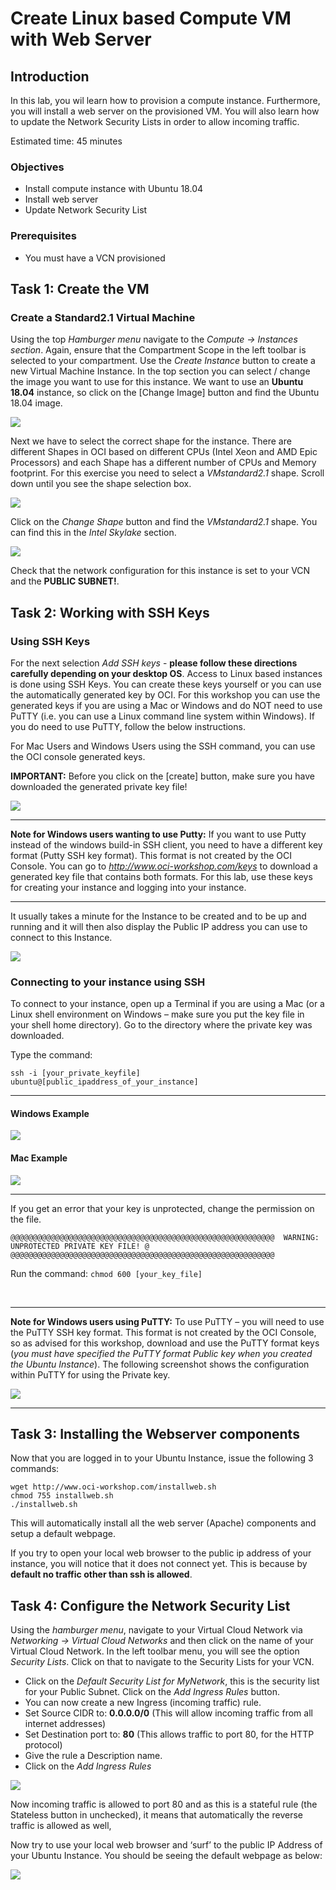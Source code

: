 # Create Linux based Compute VM with Web Server

## Introduction
In this lab, you wil learn how to provision a compute instance. Furthermore, you will install a web server on the provisioned VM.
You will also learn how to update the Network Security Lists in order to allow incoming traffic.

Estimated time: 45 minutes

### Objectives
* Install compute instance with Ubuntu 18.04
* Install web server 
* Update Network Security List

### Prerequisites
* You must have a VCN provisioned

## Task 1: Create the VM

### Create a Standard2.1 Virtual Machine

Using the top _Hamburger menu_ navigate to the _Compute -> Instances section_. Again, ensure that the Compartment Scope in the left toolbar is selected to your compartment.
Use the _Create Instance_ button to create a new Virtual Machine Instance.
In the top section you can select / change the image you want to use for this instance. We want to use an **Ubuntu 18.04** instance, so click on the [Change Image] button and find the Ubuntu 18.04 image.

![](images/change-image.png " ")

Next we have to select the correct shape for the instance. There are different Shapes in OCI based on different CPUs (Intel Xeon and AMD Epic Processors) and each Shape has a different number of CPUs and Memory footprint.
For this exercise you need to select a _VMstandard2.1_ shape. Scroll down until you see the shape selection box.

![](images/change-shape.png " ")

Click on the _Change Shape_ button and find the _VMstandard2.1_ shape. You can find this in the _Intel Skylake_ section.

![](images/intel-shape.png " ")

Check that the network configuration for this instance is set to your VCN and the **PUBLIC SUBNET!**.

## Task 2: Working with SSH Keys

### Using SSH Keys

For the next selection _Add SSH keys_ - **please follow these directions carefully depending on your desktop OS**.
Access to Linux based instances is done using SSH Keys. You can create these keys yourself or you can use the automatically generated key by OCI. For this workshop you can use the generated keys if you are using a Mac or Windows and do NOT need to use PuTTY (i.e. you can use a Linux command line system within Windows). If you do need to use PuTTY, follow the below instructions.

For Mac Users and Windows Users using the SSH command, you can use the OCI console generated keys.

**IMPORTANT:** Before you click on the [create] button, make sure you have downloaded the generated private key file!

![](images/download-ssh.png " ")

---

**Note for Windows users wanting to use Putty:**
If you want to use Putty instead of the windows build-in SSH client, you need to have a different key format (Putty SSH key format). This format is not created by the OCI Console. You can go to _http://www.oci-workshop.com/keys_ to download a generated key file that contains both formats. For this lab, use these keys for creating your instance and logging into your instance.

---

It usually takes a minute for the Instance to be created and to be up and running and it will then also display the Public IP address you can use to connect to this Instance.

![](images/vm-is-live.png " ")

### Connecting to your instance using SSH

To connect to your instance, open up a Terminal if you are using a Mac (or a Linux shell environment on Windows – make sure you put the key file in your shell home directory). Go to the directory where the private key was downloaded.

Type the command:

`ssh -i [your_private_keyfile] ubuntu@[public_ipaddress_of_your_instance]`

---

#### Windows Example

![](images/windows-ssh.png " ")

#### Mac Example

![](images/mac-ssh.png " ")

---

If you get an error that your key is unprotected, change the permission on the file.

```
@@@@@@@@@@@@@@@@@@@@@@@@@@@@@@@@@@@@@@@@@@@@@@@@@@@@@@@@@@@  WARNING: UNPROTECTED PRIVATE KEY FILE! @ @@@@@@@@@@@@@@@@@@@@@@@@@@@@@@@@@@@@@@@@@@@@@@@@@@@@@@@@@@@
```

Run the command: `chmod 600 [your_key_file]`

<br>

---

**Note for Windows users using PuTTY:**
To use PuTTY – you will need to use the PuTTY SSH key format. This format is not created by the OCI Console, so as advised for this workshop, download and use the PuTTY format keys (_you must have specified the PuTTY format Public key when you created the Ubuntu Instance_). The following screenshot shows the configuration within PuTTY for using the Private key.

![](images/putty.png " ")

---


## Task 3: Installing the Webserver components

Now that you are logged in to your Ubuntu Instance, issue the following 3 commands:

```
wget http://www.oci-workshop.com/installweb.sh
chmod 755 installweb.sh
./installweb.sh
```

This will automatically install all the web server (Apache) components and setup a default webpage.

If you try to open your local web browser to the public ip address of your instance, you will notice that it does not connect yet. This is because by **default no traffic other than ssh is allowed**.


## Task 4: Configure the Network Security List

Using the _hamburger menu_, navigate to your Virtual Cloud Network via _Networking -> Virtual Cloud Networks_ and then click on the name of your Virtual Cloud Network.
In the left toolbar menu, you will see the option _Security Lists_. Click on that to navigate to the Security Lists for your VCN.

* Click on the _Default Security List for MyNetwork_, this is the security list for your Public Subnet.
Click on the _Add Ingress Rules_ button.
* You can now create a new Ingress (incoming traffic) rule.
* Set Source CIDR to: **0.0.0.0/0**
(This will allow incoming traffic from all internet addresses)
* Set Destination port to: **80**
(This allows traffic to port 80, for the HTTP protocol)
* Give the rule a Description name.
* Click on the _Add Ingress Rules_

![](images/ingress-rule.png " ")

Now incoming traffic is allowed to port 80 and as this is a stateful rule (the Stateless button in unchecked), it means that automatically the reverse traffic is allowed as well,

Now try to use your local web browser and ‘surf’ to the public IP Address of your Ubuntu Instance. You should be seeing the default webpage as below:

![](images/up-and-running.png " ")
